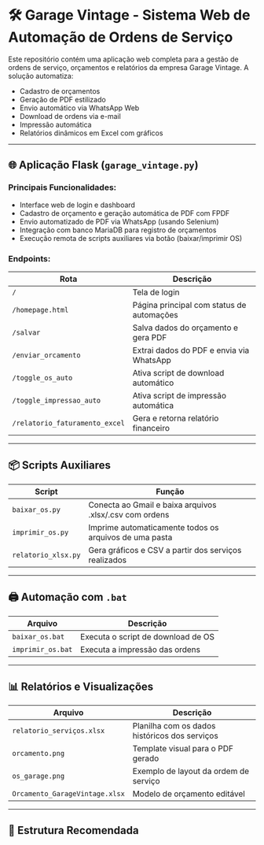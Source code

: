# 🛠️ Garage Vintage - Sistema Web de Automação de Ordens de Serviço

Este repositório contém uma aplicação web completa para a gestão de ordens de serviço, orçamentos e relatórios da empresa Garage Vintage. A solução automatiza:
- Cadastro de orçamentos
- Geração de PDF estilizado
- Envio automático via WhatsApp Web
- Download de ordens via e-mail
- Impressão automática
- Relatórios dinâmicos em Excel com gráficos

---

## 🌐 Aplicação Flask (`garage_vintage.py`)

### Principais Funcionalidades:
- Interface web de login e dashboard
- Cadastro de orçamento e geração automática de PDF com FPDF
- Envio automatizado de PDF via WhatsApp (usando Selenium)
- Integração com banco MariaDB para registro de orçamentos
- Execução remota de scripts auxiliares via botão (baixar/imprimir OS)

### Endpoints:
| Rota | Descrição |
|------|-----------|
| `/` | Tela de login |
| `/homepage.html` | Página principal com status de automações |
| `/salvar` | Salva dados do orçamento e gera PDF |
| `/enviar_orcamento` | Extrai dados do PDF e envia via WhatsApp |
| `/toggle_os_auto` | Ativa script de download automático |
| `/toggle_impressao_auto` | Ativa script de impressão automática |
| `/relatorio_faturamento_excel` | Gera e retorna relatório financeiro |

---

## 📦 Scripts Auxiliares

| Script | Função |
|--------|--------|
| `baixar_os.py` | Conecta ao Gmail e baixa arquivos .xlsx/.csv com ordens |
| `imprimir_os.py` | Imprime automaticamente todos os arquivos de uma pasta |
| `relatorio_xlsx.py` | Gera gráficos e CSV a partir dos serviços realizados |

---

## 🖨️ Automação com `.bat`

| Arquivo | Descrição |
|---------|-----------|
| `baixar_os.bat` | Executa o script de download de OS |
| `imprimir_os.bat` | Executa a impressão das ordens |

---

## 📊 Relatórios e Visualizações

| Arquivo | Descrição |
|---------|-----------|
| `relatorio_serviços.xlsx` | Planilha com os dados históricos dos serviços |
| `orcamento.png` | Template visual para o PDF gerado |
| `os_garage.png` | Exemplo de layout da ordem de serviço |
| `Orcamento_GarageVintage.xlsx` | Modelo de orçamento editável |

---

## 🧱 Estrutura Recomendada
